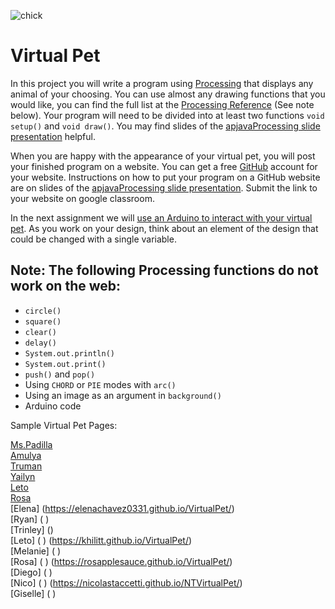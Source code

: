 ![chick](https://github.com/user-attachments/assets/cd57996c-7b2d-4028-a180-4a5b46947c86)

Virtual Pet
=============

In this project you will write a program using [Processing](https://processing.org) that displays any animal of your choosing. You can use almost any drawing functions that you would like, you can find the full list at the [Processing Reference](https://processing.org/reference) (See note below).  Your program will need to be divided into at least two functions `void setup()` and `void draw()`. You may find slides of the [apjavaProcessing slide presentation](https://docs.google.com/presentation/d/1DUtunRnAj5jY_YvGynqyXmAyOOCeLYLn17qAXDr2NfE/edit?usp=sharing) helpful. 

When you are happy with the appearance of your virtual pet, you will post your finished program on a website. You can get a free [GitHub](https://github.com) account for your website. Instructions on how to put your program on a GitHub website are on slides of the [apjavaProcessing slide presentation](https://docs.google.com/presentation/d/1FIV9P78JnVVpMvpW-TOuUO0uFG8pLYE3kHGJubOZXEE/edit?usp=sharing). Submit the link to your website on google classroom.

In the next assignment we will [use an Arduino to interact with your virtual pet](https://github.com/APCSLowell/LightSensorController#use-an-adafruit-circuit-playground-as-an-input-device-in-a-processing-program). As you work on your design, think about an element of the design that could be changed with a single variable.

Note: The following Processing functions do not work on the web:
----------------------------------------------------------
+ `circle()`
+ `square()`
+ `clear()`
+ `delay()`
+ `System.out.println()`
+ `System.out.print()`
+ `push()` and `pop()`
+ Using `CHORD` or `PIE` modes with `arc()`
+ Using an image as an argument in `background()`
+ Arduino code

Sample Virtual Pet Pages: 

[Ms.Padilla](https://mspadilla.github.io/VirtualPet/) <br>
[Amulya](https://amul-gif.github.io/VirtualPet_Amulya/) <br>
[Truman](https://truman-ev.github.io/VirtualPet_Truman/) <br>
[Yailyn](https://yailyn441.github.io/VirtualPet/) <br>
[Leto](https://khilitt.github.io/VirtualPet/) <br>
[Rosa](https://rosapplesauce.github.io/VirtualPet/) <br>
[Elena] (https://elenachavez0331.github.io/VirtualPet/) <br>
[Ryan] ( ) <br>
[Trinley] () <br>
[Leto] ( ) (https://khilitt.github.io/VirtualPet/) <br>
[Melanie] ( ) <br>
[Rosa] ( ) (https://rosapplesauce.github.io/VirtualPet/) <br>
[Diego] ( ) <br>
[Nico] ( ) (https://nicolastaccetti.github.io/NTVirtualPet/) <br>
[Giselle] ( ) <br>


